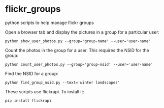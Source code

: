 # flickr_groups
python scripts to help manage flickr groups

Open a browser tab and display the pictures in a group for a particular user:

    python show_user_photos.py --group='group-name' --user='user-name'

Count the photos in the group for a user. This requires the NSID for the group:

    python count_user_photos.py --group='group-nsid' --user='user-name'

Find the NSID for a group:

    python find_group_nsid.py --text='winter landscapes'

These scripts use flickrapi. To install it:

    pip install flickrapi



